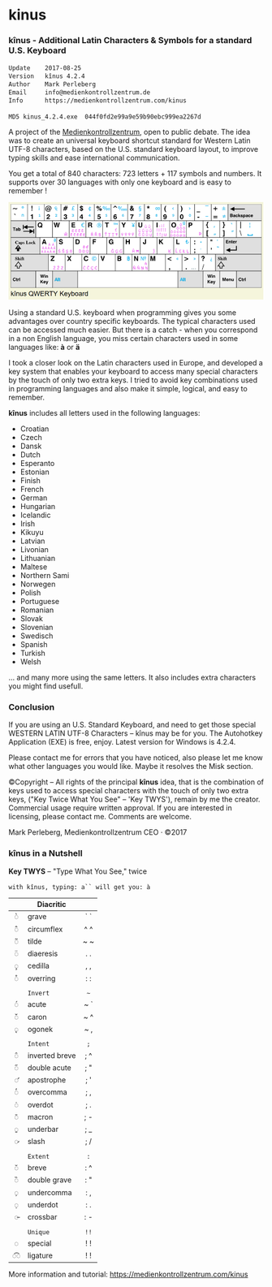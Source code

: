# kinus

### kînus - Additional Latin Characters &amp; Symbols for a standard U.S. Keyboard

    Update    2017-08-25
    Version   kînus 4.2.4
    Author    Mark Perleberg
    Email     info@medienkontrollzentrum.de
    Info      https://medienkontrollzentrum.com/kinus
    
    MD5 kinus_4.2.4.exe  044f0fd2e99a9e59b90ebc999ea2267d




A project of the [Medienkontrollzentrum](https://medienkontrollzentrum.com), open to public debate. The idea was to create an universal keyboard shortcut standard for Western Latin UTF-8 characters, based on the U.S. standard keyboard layout, to improve typing skills and ease international communication.

You get a total of 840 characters: 723 letters + 117 symbols and numbers. It supports over 30 languages with only one keyboard and is easy to remember !

![alt text](https://github.com/Medienkontrollzentrum/kinus/blob/master/kinus_QWERTY_keyboard.png "kînus QWERTY Keyboard")

Using a standard U.S. keyboard when programming gives you some advantages over country specific keyboards. The typical characters used can be accessed much easier. But there is a catch - when you correspond in a non English language, you miss certain characters used in some languages like: **à** or **ä**

I took a closer look on the Latin characters used in Europe, and developed a key system that enables your keyboard to access many special characters by the touch of only two extra keys. I tried to avoid key combinations used in programming languages and also make it simple, logical, and easy to remember.

**kînus** includes all letters used in the following languages:

* Croatian
* Czech
* Dansk
* Dutch
* Esperanto
* Estonian
* Finish
* French
* German
* Hungarian
* Icelandic
* Irish
* Kikuyu
* Latvian
* Livonian
* Lithuanian
* Maltese
* Northern Sami
* Norwegen
* Polish
* Portuguese
* Romanian
* Slovak
* Slovenian
* Swedisch
* Spanish
* Turkish
* Welsh

… and many more using the same letters. It also includes extra characters you might find usefull.

### Conclusion

If you are using an U.S. Standard Keyboard, and need to get those special WESTERN LATIN UTF-8 Characters – kînus may be for you. The Autohotkey Application (EXE) is free, enjoy. Latest version for Windows is 4.2.4.

Please contact me for errors that you have noticed, also please let me know what other languages you would like. Maybe it resolves the Misk section.

©Copyright – All rights of the principal **kînus** idea, that is the combination of keys used to access special characters with the touch of only two extra keys, ("Key Twice What You See" – 'Key TWYS'), remain by me the creator. Commercial usage require written approval. If you are interested in licensing, please contact me. Comments are welcome.

Mark Perleberg, Medienkontrollzentrum CEO · ©2017 


### kînus in a Nutshell   

**Key TWYS** – "Type What You See," twice

    with kînus, typing: a`` will get you: à


|     | Diacritic     |     | 
|:---:| ------------- |:---:|
| ◌̀   | grave         |\` \`|
| ◌̂   | circumflex    | ^ ^ |
| ◌̃   | tilde	       | ~ ~ |
| ◌̈   | diaeresis     | . . |
| ◌̧   | cedilla	   | , , |
| ◌̊   | overring	   | : : |
|     |               |     | 
|     |      `Invert` |`~`  |
| ◌́   | acute	       | ~ \`|
| ◌̌   | caron	       | ~ ^ |
| ◌̨   | ogonek	       | ~ , |
|     |               |     |
|     |      `Intent` |`;`  |
| ◌̑   | inverted breve| ; ^ |
| ◌̋   | double acute  | ; " |
| ◌̛   | apostrophe	   | ; ' |
| ◌̓   | overcomma	   | ; , |
| ◌̇   | overdot	   | ; . |
| ◌̄   | macron	       | ; - |
| ◌̱   | underbar	   | ; _ |
| ◌̷   | slash   	   | ; / |
|     |               |     |
|     |      `Extent` |`:`  |
| ◌̆   | breve	       | : ^ |
| ◌̏   | double grave  | : " |
| ◌̦   | undercomma	   | : , |
| ◌̣   | underdot	   | : . |
| ◌̵   | crossbar	   | : - |
|     |               |     |
|     |      `Unique` |`!!` |
| ◌   | special	      | ! ! |
| ◌͡◌  | ligature      | ! ! |


More information and tutorial: https://medienkontrollzentrum.com/kinus
